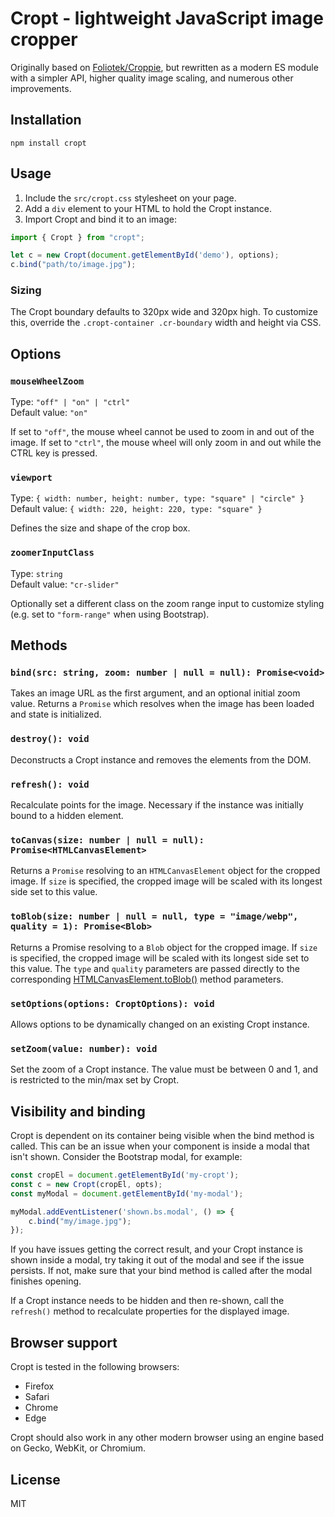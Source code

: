 # Cropt - lightweight JavaScript image cropper

Originally based on [Foliotek/Croppie](https://github.com/Foliotek/Croppie), but rewritten as a modern ES module with a simpler API, higher quality image scaling, and numerous other improvements.

## Installation

```
npm install cropt
```

## Usage

1. Include the `src/cropt.css` stylesheet on your page.
2. Add a `div` element to your HTML to hold the Cropt instance.
3. Import Cropt and bind it to an image:

```javascript
import { Cropt } from "cropt";

let c = new Cropt(document.getElementById('demo'), options);
c.bind("path/to/image.jpg");
```

### Sizing

The Cropt boundary defaults to 320px wide and 320px high.
To customize this, override the `.cropt-container .cr-boundary` width and height via CSS.

## Options

### `mouseWheelZoom`

Type: `"off" | "on" | "ctrl"`  
Default value: `"on"`

If set to `"off"`, the mouse wheel cannot be used to zoom in and out of the image. If set to `"ctrl"`, the mouse wheel will only zoom in and out while the CTRL key is pressed.

### `viewport`

Type: `{ width: number, height: number, type: "square" | "circle" }`  
Default value: `{ width: 220, height: 220, type: "square" }`

Defines the size and shape of the crop box.

### `zoomerInputClass`

Type: `string`  
Default value: `"cr-slider"`

Optionally set a different class on the zoom range input to customize styling (e.g. set to `"form-range"` when using Bootstrap).

## Methods

### `bind(src: string, zoom: number | null = null): Promise<void>`

Takes an image URL as the first argument, and an optional initial zoom value. Returns a `Promise` which resolves when the image has been loaded and state is initialized.

### `destroy(): void`

Deconstructs a Cropt instance and removes the elements from the DOM.

### `refresh(): void`

Recalculate points for the image. Necessary if the instance was initially bound to a hidden element.

### `toCanvas(size: number | null = null): Promise<HTMLCanvasElement>`

Returns a `Promise` resolving to an `HTMLCanvasElement` object for the cropped image. If `size` is specified, the cropped image will be scaled with its longest side set to this value.

### `toBlob(size: number | null = null, type = "image/webp", quality = 1): Promise<Blob>`

Returns a Promise resolving to a `Blob` object for the cropped image. If `size` is specified, the cropped image will be scaled with its longest side set to this value. The `type` and `quality` parameters are passed directly to the corresponding [HTMLCanvasElement.toBlob()](https://developer.mozilla.org/en-US/docs/Web/API/HTMLCanvasElement/toBlob) method parameters.

### `setOptions(options: CroptOptions): void`

Allows options to be dynamically changed on an existing Cropt instance.

### `setZoom(value: number): void`

Set the zoom of a Cropt instance. The value must be between 0 and 1, and is restricted to the min/max set by Cropt.

## Visibility and binding

Cropt is dependent on its container being visible when the bind method is called. This can be an issue when your component is inside a modal that isn't shown. Consider the Bootstrap modal, for example:

```javascript
const cropEl = document.getElementById('my-cropt');
const c = new Cropt(cropEl, opts);
const myModal = document.getElementById('my-modal');

myModal.addEventListener('shown.bs.modal', () => {
    c.bind("my/image.jpg");
});
```

If you have issues getting the correct result, and your Cropt instance is shown inside a modal, try taking it out of the modal and see if the issue persists. If not, make sure that your bind method is called after the modal finishes opening.

If a Cropt instance needs to be hidden and then re-shown, call the `refresh()` method to recalculate properties for the displayed image.

## Browser support

Cropt is tested in the following browsers:

* Firefox
* Safari
* Chrome
* Edge

Cropt should also work in any other modern browser using an engine based on Gecko, WebKit, or Chromium.

## License

MIT
